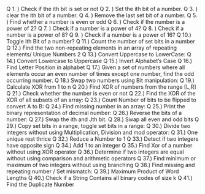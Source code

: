 Q 1. ) Check if the ith bit is set or not
Q 2. ) Set the ith bit of a number.
Q 3. ) clear the ith bit of a number.
Q 4. ) Remove the last set bit of a number.
Q 5. ) Find whether a number is even or odd
Q 6. ) Check if the number is a power of 2?
Q 7. ) Check if a number is a power of 4?
Q 8. ) Check if a number is a power of 8?
Q 9. ) Check if a number is a power of 16?
Q 10.) Toggle ith Bit of a number?
Q 11.) Count the number of set bits in a number
Q 12.) Find the two non-repeating elements in an array of repeating elements/ Unique Numbers 2
Q 13.) Convert Uppercase to LowerCase:
Q 14.) Convert Lowercase to Uppercase
Q 15.) Invert Alphabet’s Case
Q 16.) Find Letter Position in alphabet
Q 17.) Given a set of numbers where all elements occur an even number of times except one number, find the odd occurring number.
Q 18.) Swap two numbers using Bit manipulation:
Q 19.) Calculate XOR from 1 to n
Q 20.) Find XOR of numbers from the range [L,R]
Q 21.) Check whether the number is even or not
Q 22.) Find  the XOR of the XOR of all subsets of an array:
Q 23.) Count Number of bits to be flipped to convert A to B:
Q 24.) Find missing number in an array:
Q 25.) Print the binary representation of decimal number:
Q 26.) Reverse the bits of a number:
Q 27.) Swap the ith and Jth bit.
Q 28.) Swap all even and odd bits 
Q 29.) Copy set bits in a range, toggle set bits in a range:
Q 30.) Divide two integers without using Multiplication, Division and mod operator:
Q 31.) One unique rest thrice
Q 32.) Reduce a Number to 1
Q 33.) Detect if two integers have opposite sign
Q 34.) Add 1 to an integer
Q 35.) Find Xor of a number without using XOR operator
Q 36.) Determine if two integers are equal without using comparison and arithmetic operators
Q 37.) Find minimum or maximum of two integers without using branching
Q 38.) Find missing and repeating number / Set mismatch:
Q 39.) Maximum Product of Word Lengths
Q 40.) Check if a String Contains all binary codes of size k
Q 41.) Find the Duplicate Number
